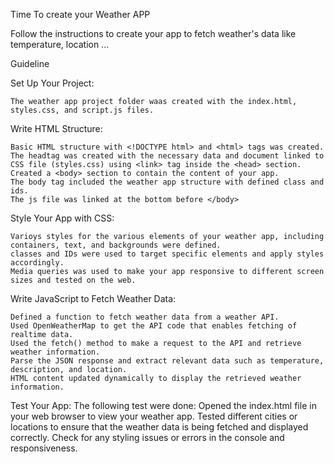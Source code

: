 Time To create your Weather APP

Follow the instructions to create your app to fetch weather's data like temperature, location ...

Guideline

Set Up Your Project:

    The weather app project folder waas created with the index.html, styles.css, and script.js files.

Write HTML Structure:

    Basic HTML structure with <!DOCTYPE html> and <html> tags was created.
    The headtag was created with the necessary data and document linked to CSS file (styles.css) using <link> tag inside the <head> section.
    Created a <body> section to contain the content of your app.
    The body tag included the weather app structure with defined class and ids.
    The js file was linked at the bottom before </body>

Style Your App with CSS:

    Varioys styles for the various elements of your weather app, including containers, text, and backgrounds were defined.
    classes and IDs were used to target specific elements and apply styles accordingly.
    Media queries was used to make your app responsive to different screen sizes and tested on the web.

Write JavaScript to Fetch Weather Data:

    Defined a function to fetch weather data from a weather API.
    Used OpenWeatherMap to get the API code that enables fetching of realtime data.
    Used the fetch() method to make a request to the API and retrieve weather information.
    Parse the JSON response and extract relevant data such as temperature, description, and location.
    HTML content updated dynamically to display the retrieved weather information.

Test Your App:
The following test were done:
Opened the index.html file in your web browser to view your weather app.
Tested different cities or locations to ensure that the weather data is being fetched and displayed correctly.
Check for any styling issues or errors in the console and responsiveness.
